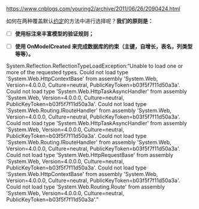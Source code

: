 

https://www.cnblogs.com/youring2/archive/2011/06/26/2090424.html

如何在两种覆盖默认[约定](https://www.xuebuyuan.com/1085645.html)的方法中进行选择呢？**我们的原则是：**

- [ ] **使用标注来丰富模型的验证规则；**

- [ ] **使用 OnModelCreated 来完成数据库的约束（主键，自增长，表名，列类型等等）。**







System.Reflection.ReflectionTypeLoadException:“Unable to load one or more of the requested types.
Could not load type 'System.Web.HttpContextBase' from assembly 'System.Web, Version=4.0.0.0, Culture=neutral, PublicKeyToken=b03f5f7f11d50a3a'.
Could not load type 'System.Web.HttpTaskAsyncHandler' from assembly 'System.Web, Version=4.0.0.0, Culture=neutral, PublicKeyToken=b03f5f7f11d50a3a'.
Could not load type 'System.Web.Routing.IRouteHandler' from assembly 'System.Web, Version=4.0.0.0, Culture=neutral, PublicKeyToken=b03f5f7f11d50a3a'.
Could not load type 'System.Web.HttpTaskAsyncHandler' from assembly 'System.Web, Version=4.0.0.0, Culture=neutral, PublicKeyToken=b03f5f7f11d50a3a'.
Could not load type 'System.Web.Routing.IRouteHandler' from assembly 'System.Web, Version=4.0.0.0, Culture=neutral, PublicKeyToken=b03f5f7f11d50a3a'.
Could not load type 'System.Web.HttpRequestBase' from assembly 'System.Web, Version=4.0.0.0, Culture=neutral, PublicKeyToken=b03f5f7f11d50a3a'.
Could not load type 'System.Web.HttpContextBase' from assembly 'System.Web, Version=4.0.0.0, Culture=neutral, PublicKeyToken=b03f5f7f11d50a3a'.
Could not load type 'System.Web.Routing.Route' from assembly 'System.Web, Version=4.0.0.0, Culture=neutral, PublicKeyToken=b03f5f7f11d50a3a'.”













